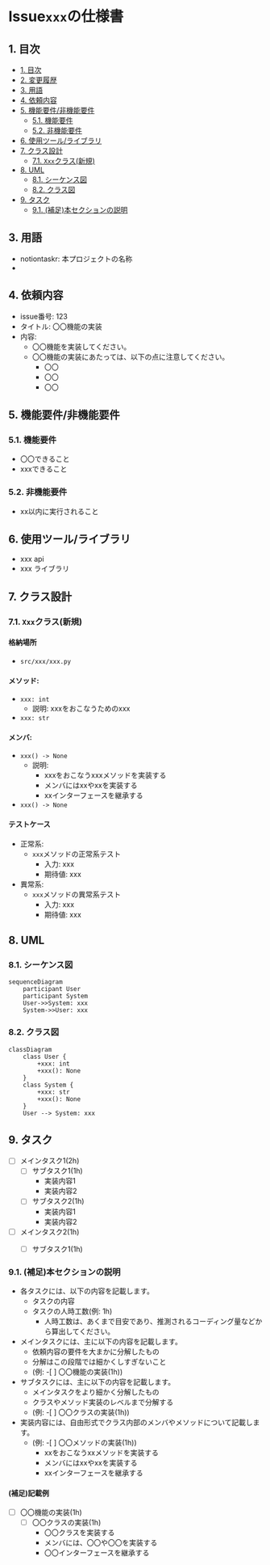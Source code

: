 # Issue`xxx`の仕様書

## 1. 目次
- [1. 目次](#1-目次)
- [2. 変更履歴](#2-変更履歴)
- [3. 用語](#3-用語)
- [4. 依頼内容](#4-依頼内容)
- [5. 機能要件/非機能要件](#5-機能要件非機能要件)
  - [5.1. 機能要件](#51-機能要件)
  - [5.2. 非機能要件](#52-非機能要件)
- [6. 使用ツール/ライブラリ](#6-使用ツールライブラリ)
- [7. クラス設計](#7-クラス設計)
  - [7.1. `Xxx`クラス(新規)](#71-xxxクラス新規)
- [8. UML](#8-uml)
  - [8.1. シーケンス図](#81-シーケンス図)
  - [8.2. クラス図](#82-クラス図)
- [9. タスク](#9-タスク)
  - [9.1. (補足)本セクションの説明](#91-補足本セクションの説明)

## 3. 用語
- notiontaskr: 本プロジェクトの名称
-  

## 4. 依頼内容
- issue番号: 123
- タイトル: 〇〇機能の実装
- 内容: 
  - 〇〇機能を実装してください。
  - 〇〇機能の実装にあたっては、以下の点に注意してください。
    - 〇〇
    - 〇〇
    - 〇〇

## 5. 機能要件/非機能要件
### 5.1. 機能要件
- 〇〇できること
- xxxできること
### 5.2. 非機能要件
- xx以内に実行されること

## 6. 使用ツール/ライブラリ
- xxx api
- xxx ライブラリ

## 7. クラス設計
### 7.1. `Xxx`クラス(新規)
#### 格納場所
- `src/xxx/xxx.py`
#### メソッド: 
- `xxx: int`
  - 説明: xxxをおこなうためのxxx
- `xxx: str`

#### メンバ:
- `xxx() -> None`
  - 説明: 
    - xxxをおこなうxxxメソッドを実装する
    - メンバにはxxやxxを実装する
    - xxインターフェースを継承する
- `xxx() -> None`

#### テストケース
- 正常系:
  - `xxx`メソッドの正常系テスト
    - 入力: xxx
    - 期待値: xxx
- 異常系:
  - `xxx`メソッドの異常系テスト
    - 入力: xxx
    - 期待値: xxx

## 8. UML
### 8.1. シーケンス図
```mermaid
sequenceDiagram
    participant User
    participant System
    User->>System: xxx
    System->>User: xxx
```
### 8.2. クラス図
```mermaid
classDiagram
    class User {
        +xxx: int
        +xxx(): None
    }
    class System {
        +xxx: str
        +xxx(): None
    }
    User --> System: xxx
```

## 9. タスク
- [ ] メインタスク1(2h)
  - [ ] サブタスク1(1h)
    - 実装内容1
    - 実装内容2
  - [ ] サブタスク2(1h)
    - 実装内容1
    - 実装内容2
- [ ] メインタスク2(1h)
  - [ ] サブタスク1(1h)


### 9.1. (補足)本セクションの説明
- 各タスクには、以下の内容を記載します。
  - タスクの内容
  - タスクの人時工数(例: 1h)
    - 人時工数は、あくまで目安であり、推測されるコーディング量などから算出してください。 
- メインタスクには、主に以下の内容を記載します。
  - 依頼内容の要件を大まかに分解したもの
  - 分解はこの段階では細かくしすぎないこと
  - (例: -[ ] 〇〇機能の実装(1h))
- サブタスクには、主に以下の内容を記載します。
  - メインタスクをより細かく分解したもの
  - クラスやメソッド実装のレベルまで分解する
  - (例: -[ ] 〇〇クラスの実装(1h))
- 実装内容には、自由形式でクラス内部のメンバやメソッドについて記載します。
  - (例: -[ ] 〇〇メソッドの実装(1h))
    - xxをおこなうxxメソッドを実装する
    - メンバにはxxやxxを実装する
    - xxインターフェースを継承する

#### (補足)記載例
- [ ] 〇〇機能の実装(1h)
  - [ ] 〇〇クラスの実装(1h)
    - 〇〇クラスを実装する
    - メンバには、〇〇や〇〇を実装する
    - 〇〇インターフェースを継承する


